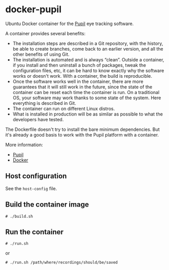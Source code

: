docker-pupil
============

Ubuntu Docker container for the [Pupil](https://pupil-labs.com/) eye tracking
software.

A container provides several benefits:
- The installation steps are described in a Git repository, with the history,
  be able to create branches, come back to an earlier version, and all the
  other benefits of using Git.
- The installation is automated and is always “clean”. Outside a container, if
  you install and then uninstall a bunch of packages, tweak the configuration
  files, etc, it can be hard to know exactly why the software works or doesn't
  work. With a container, the build is reproducible.
- Once the software works well in the container, there are more guarantees that
  it will still work in the future, since the state of the container can be
  reset each time the container is run. On a traditional OS, your software may
  work thanks to some state of the system. Here everything is described in Git.
- The container can run on different Linux distros.
- What is installed in production will be as similar as possible to what the
  developers have tested.

The Dockerfile doesn't try to install the bare minimum dependencies. But it's
already a good basis to work with the Pupil platform with a container.

More information:
- [Pupil](https://pupil-labs.com/)
- [Docker](https://www.docker.com/)

Host configuration
------------------

See the `host-config` file.

Build the container image
-------------------------

    # ./build.sh

Run the container
-----------------

    # ./run.sh

or

    # ./run.sh /path/where/recordings/should/be/saved
